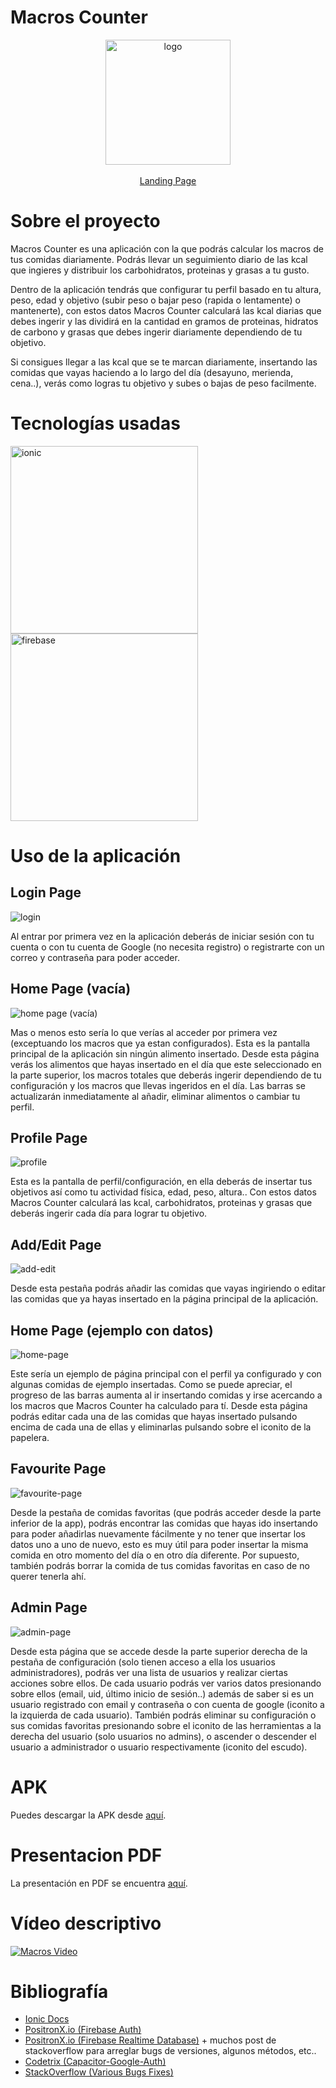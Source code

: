 # Macros Counter

<p align="center">
  <img src="media-readme/logo.png" alt="logo" width="200" height="200"><br><br>
  <a href="https://ismaelpacheco13.github.io/macros-counter-ionic-final-landing-page/" target="_blank">Landing Page</a>
</p>

# Sobre el proyecto

Macros Counter es una aplicación con la que podrás calcular los macros de tus comidas diariamente. Podrás llevar un seguimiento diario de las kcal que ingieres y distribuir los carbohidratos, proteinas y grasas a tu gusto.

Dentro de la aplicación tendrás que configurar tu perfil basado en tu altura, peso, edad y objetivo (subir peso o bajar peso (rapida o lentamente) o mantenerte), con estos datos Macros Counter calculará las kcal diarias que debes ingerir y las dividirá en la cantidad en gramos de proteinas, hidratos de carbono y grasas que debes ingerir diariamente dependiendo de tu objetivo.

Si consigues llegar a las kcal que se te marcan diariamente, insertando las comidas que vayas haciendo a lo largo del día (desayuno, merienda, cena..), verás como logras tu objetivo y subes o bajas de peso facilmente.

# Tecnologías usadas

<img src="https://ionicframework.com/blog/wp-content/uploads/2020/10/white-on-color.png" alt="ionic" width="300" heigth="100"/>

<img src="https://firebase.google.com/downloads/brand-guidelines/PNG/logo-built_white.png?hl=es" alt="firebase" width="300" heigth="100"/>

# Uso de la aplicación

## Login Page

<img src="media-readme/1.png" alt="login"/>

Al entrar por primera vez en la aplicación deberás de iniciar sesión con tu cuenta o con tu cuenta de Google (no necesita registro) o registrarte con un correo y contraseña para poder acceder.

## Home Page (vacía)

<img src="media-readme/2.png" alt="home page (vacía)"/>

Mas o menos esto sería lo que verías al acceder por primera vez (exceptuando los macros que ya estan configurados).
Esta es la pantalla principal de la aplicación sin ningún alimento insertado. Desde esta página verás los alimentos que hayas insertado en el día que este seleccionado en la parte superior,
los macros totales que deberás ingerir dependiendo de tu configuración y los macros que llevas ingeridos en el día. Las barras se actualizarán inmediatamente al añadir, eliminar alimentos o cambiar tu perfil.

## Profile Page

<img src="media-readme/4.png" alt="profile"/>

Esta es la pantalla de perfil/configuración, en ella deberás de insertar tus objetivos así como tu actividad física, edad, peso, altura..
Con estos datos Macros Counter calculará las kcal, carbohidratos, proteinas y grasas que deberás ingerir cada día para lograr tu objetivo.

## Add/Edit Page

<img src="media-readme/7.png" alt="add-edit"/>

Desde esta pestaña podrás añadir las comidas que vayas ingiriendo o editar las comidas que ya hayas insertado en la página principal de la aplicación.

## Home Page (ejemplo con datos)

<img src="media-readme/3.png" alt="home-page"/>

Este sería un ejemplo de página principal con el perfil ya configurado y con algunas comidas de ejemplo insertadas.
Como se puede apreciar, el progreso de las barras aumenta al ir insertando comidas y irse acercando a los macros que Macros Counter ha calculado para tí.
Desde esta página podrás editar cada una de las comidas que hayas insertado pulsando encima de cada una de ellas y eliminarlas pulsando sobre el iconito de la papelera.

## Favourite Page

<img src="media-readme/6.png" alt="favourite-page"/>

Desde la pestaña de comidas favoritas (que podrás acceder desde la parte inferior de la app), podrás encontrar las comidas que hayas ido insertando para poder añadirlas nuevamente fácilmente y no tener
que insertar los datos uno a uno de nuevo, esto es muy útil para poder insertar la misma comida en otro momento del día o en otro día diferente.
Por supuesto, también podrás borrar la comida de tus comidas favoritas en caso de no querer tenerla ahí.

## Admin Page

<img src="media-readme/5.png" alt="admin-page"/>

Desde esta página que se accede desde la parte superior derecha de la pestaña de configuración (solo tienen acceso a ella los usuarios administradores), podrás ver una lista de usuarios y realizar ciertas acciones sobre ellos.
De cada usuario podrás ver varios datos presionando sobre ellos (email, uid, último inicio de sesión..) además de saber si es un usuario registrado con email y contraseña o con cuenta de google (iconito a la izquierda de cada usuario).
También podrás eliminar su configuración o sus comidas favoritas presionando sobre el iconito de las herramientas a la derecha del usuario (solo usuarios no admins), o ascender o descender el usuario a administrador o usuario respectivamente (iconito del escudo).


# APK
Puedes descargar la APK desde [aquí](media-readme/macrosCounter.apk).

# Presentacion PDF
La presentación en PDF se encuentra [aquí](media-readme/presentacion.pdf).

# Vídeo descriptivo
[![Macros Video](https://img.youtube.com/vi/dKF1f4RjDGQ/0.jpg)](https://www.youtube.com/watch?v=dKF1f4RjDGQ)

# Bibliografía
- [Ionic Docs](https://ionicframework.com/docs)
- [PositronX.io (Firebase Auth)](https://www.positronx.io/ionic-firebase-authentication-tutorial-with-examples/)
- [PositronX.io (Firebase Realtime Database)](https://www.positronx.io/build-ionic-firebase-crud-app-with-angular/) + muchos post de stackoverflow para arreglar bugs de versiones, algunos métodos, etc..
- [Codetrix (Capacitor-Google-Auth)](https://www.npmjs.com/package/@codetrix-studio/capacitor-google-auth)
- [StackOverflow (Various Bugs Fixes)](https://es.stackoverflow.com/)
